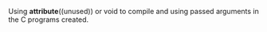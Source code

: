 Using __attribute__((unused)) or void to compile and using passed arguments in the C programs created.
